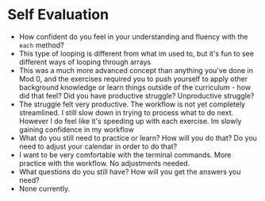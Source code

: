 # Self Evaluation

- How confident do you feel in your understanding and fluency with the `each` method?
- This type of looping is different from what im used to, but it's fun to see different ways of looping through arrays
- This was a much more advanced concept than anything you've done in Mod 0, and the exercises required you to push yourself to apply other background knowledge or learn things outside of the curriculum - how did that feel? Did you have productive struggle? Unproductive struggle?
- The struggle felt very productive. The workflow is not yet completely streamlined. I still slow down in trying to process what to do next. However I do feel like it's speeding up with each exercise. Im slowly gaining confidence in my workflow
- What do you still need to practice or learn? How will you do that? Do you need to adjust your calendar in order to do that?
- I want to be very comfortable with the terminal commands. More practice with the workflow. No adjustments needed.
- What questions do you still have? How will you get the answers you need?
- None currently.
